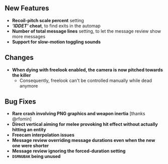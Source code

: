 ## New Features

- **Recoil-pitch scale percent** setting
- **_'IDDET'_ cheat**, to find exits in the automap
- **Number of total message lines** setting, to let the message review show more messages
- **Support for slow-motion toggling sounds**

## Changes

- **When dying with freelook enabled, the camera is now pitched towards the killer**
  - Consequently, freelook can't be controlled manually while dead anymore

## Bug Fixes

- **Rare crash involving PNG graphics and weapon inertia** [thanks @rfomin]
- **Direct vertical aiming for melee provoking hit effect without actually hitting an entity**
- **Freecam interpolation issues**
- **Message review overriding message durations even when the new one were shorter**
- **Message review ignoring the forced-duration setting**
- **`DSMNUBAK` being unused**

